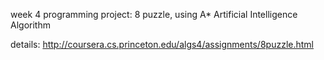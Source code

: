 week 4 programming project: 8 puzzle, using A* Artificial Intelligence Algorithm

details: http://coursera.cs.princeton.edu/algs4/assignments/8puzzle.html
